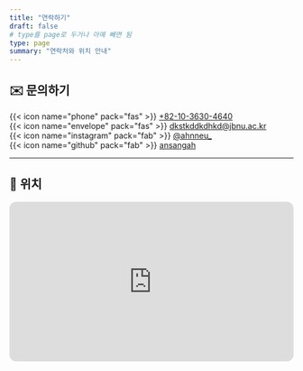 ```yaml
---
title: "연락하기"
draft: false
# type를 page로 두거나 아예 빼면 됨
type: page
summary: "연락처와 위치 안내"
---
```


## ✉️ 문의하기
{{< icon name="phone" pack="fas" >}} [+82-10-3630-4640](tel:+821036304640)  
{{< icon name="envelope" pack="fas" >}} [dkstkddkdhkd@jbnu.ac.kr](mailto:dkstkddkdhkd@jbnu.ac.kr)  
{{< icon name="instagram" pack="fab" >}} [@ahnneu_](https://instagram.com/ahnneu_)  
{{< icon name="github" pack="fab" >}} [ansangah](https://github.com/ansangah)

---

## 📍 위치
<div style="position:relative;width:100%;padding-top:56.25%;overflow:hidden;border-radius:12px;">
  <iframe
    src="https://www.openstreetmap.org/export/embed.html?bbox=127.1290%2C35.8420%2C127.1399%2C35.8498&layer=mapnik&marker=35.8460286%2C127.1344631"
    style="position:absolute;top:0;left:0;width:100%;height:100%;border:0;"
  ></iframe>
</div>